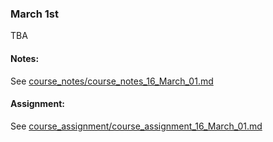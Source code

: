 ### March 1st

TBA
    

#### Notes:
    

See [course_notes/course_notes_16_March_01.md](https://github.com/natenolting/BUAD-3283-E-Commerce-Web-Development/blob/spring2018/course_notes/course_notes_16_March_01.md)
    

#### Assignment:
    

See [course_assignment/course_assignment_16_March_01.md](https://github.com/natenolting/BUAD-3283-E-Commerce-Web-Development/blob/spring2018/course_assignment/course_assignment_16_March_01.md)
